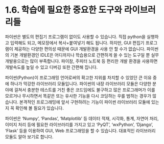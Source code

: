 # 1.6.    학습에 필요한 중요한 도구와 라이브러리들

  
파이썬은 별도의 편집기 프로그램이 없이도 사용할 수 있습니다. 직접 python을 실행하고 입력해도 되고, 메모장에서 복사+붙여넣기 해도 됩니다. 하지만, GUI 편집기 프로그램이 제공하는 다양한 편의성 때문에 GUI 개발환경을 사용 안 할 수가 없습니다. 파이썬의 기본 개발환경인 IDLE은 어디까지나 학습용으로 간편하게 쓸 수 있는 도구일 뿐 실무 개발용으로는 많이 부족합니다. 파이참, 주피터 노트북 등 편리한 개발 환경을 사용하면 개발속도를 높일 수 있고 디버깅 또한 간편해 집니다.

파이썬\(Python\)이 프로그래밍 언어로써의 확고한 지위를 차지할 수 있었던 큰 이유 중에 하나가 막강한 라이브러리 모듈입니다. 파이썬의 내장 라이브러리 모듈은 다양한 분야에 걸쳐서 충분한 테스트를 거친 좋은 코드임에도 불구하고 많은 프로그래머가 이를 모르거나 무시하면서 똑같은 또는 유사한 기능을 다시 코딩하는 우를 범하는 경우가 많습니다. 본격적인 프로그래밍에 앞서 구현하려는 기능이 파이썬 라이브러리 모듈에 있는지 꼭 확인해 볼 필요가 있습니다.

파이썬은 ‘Numpy’, ‘Pandas’, ‘Matplotlib’ 등 데이터 적재, 시각화, 통계, 자연어 처리, 이미지 처리 등에 필요한 라이브러리를 가지고 있고 ‘PyQT’, ‘wxPython’, ‘Django’, ‘Flask’ 등을 이용하여 GUI, Web 프로그래밍을 할 수 있습니다. 대표적인 라이브러리 모듈도 알아 보기로 합니다.

